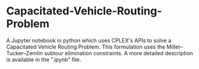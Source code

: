 # Capacitated-Vehicle-Routing-Problem
A Jupyter notebook in python which uses CPLEX's APIs to solve a Capacitated Vehicle Routing Problem. This formulation uses the Miller–Tucker–Zemlin subtour elimination constraints.
A more detailed description is available in the ".ipynb" file.
